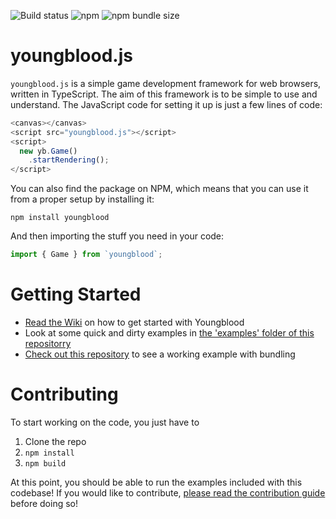 ![Build status](https://travis-ci.com/zsombro/youngblood.svg?branch=master) ![npm](https://img.shields.io/npm/v/youngblood) ![npm bundle size](https://img.shields.io/bundlephobia/min/youngblood) 
# youngblood.js

`youngblood.js` is a simple game development framework for web browsers, written in TypeScript. The aim of this framework is to be
simple to use and understand. The JavaScript code for setting it up is just a few lines of code:

```javascript
<canvas></canvas>
<script src="youngblood.js"></script>
<script>
  new yb.Game()
    .startRendering();
</script>
```

You can also find the package on NPM, which means that you can use it from a proper setup by installing it:

`npm install youngblood`

And then importing the stuff you need in your code:

```javascript
import { Game } from `youngblood`;
```

# Getting Started

- [Read the Wiki](https://github.com/zsombro/youngblood/wiki) on how to get started with Youngblood
- Look at some quick and dirty examples in [the 'examples' folder of this repositorry](https://github.com/zsombro/youngblood/tree/master/examples)
- [Check out this repository](https://github.com/zsombro/youngblood-example-project) to see a working example with bundling

# Contributing

To start working on the code, you just have to

1. Clone the repo
2. `npm install`
3. `npm build`

At this point, you should be able to run the examples included with this codebase! If you would like to contribute, [please read the contribution guide](https://github.com/zsombro/youngblood/blob/master/CONTRIBUTING.md) before doing so!

